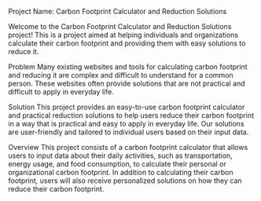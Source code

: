 Project Name: Carbon Footprint Calculator and Reduction Solutions

Welcome to the Carbon Footprint Calculator and Reduction Solutions project! This is a project aimed at helping individuals and organizations calculate their carbon footprint and providing them with easy solutions to reduce it.

Problem
Many existing websites and tools for calculating carbon footprint and reducing it are complex and difficult to understand for a common person. These websites often provide solutions that are not practical and difficult to apply in everyday life.

Solution
This project provides an easy-to-use carbon footprint calculator and practical reduction solutions to help users reduce their carbon footprint in a way that is practical and easy to apply in everyday life. Our solutions are user-friendly and tailored to individual users based on their input data.

Overview
This project consists of a carbon footprint calculator that allows users to input data about their daily activities, such as transportation, energy usage, and food consumption, to calculate their personal or organizational carbon footprint. In addition to calculating their carbon footprint, users will also receive personalized solutions on how they can reduce their carbon footprint.
